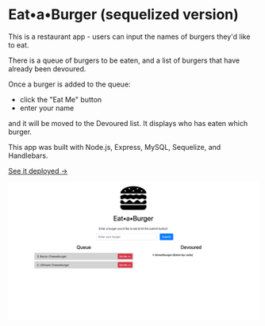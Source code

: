 # Eat&bull;a&bull;Burger (sequelized version)

This is a restaurant app - users can input the names of burgers they'd like to eat.

There is a queue of burgers to be eaten, and a list of burgers that have already been devoured.

Once a burger is added to the queue:
- click the "Eat Me" button
- enter your name

and it will be moved to the Devoured list.  It displays who has eaten which burger.

This app was built with Node.js, Express, MySQL, Sequelize, and Handlebars.

[See it deployed ->](https://sequelized-burger25.herokuapp.com/)

![screenshot](public/assets/images/eat-a-burger-sqlized.png)